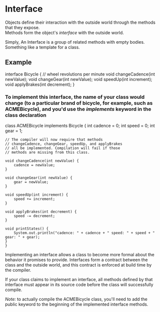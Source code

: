 # Interface
Objects define their interaction with the outside world through the methods that they expose.<br>
Methods form the object's _interface_ with the outside world.<br>

Simply, An Interface is a group of related methods with empty bodies. Something like a template for a class.<br>

## Example
interface Bicycle {
        // wheel revolutions per minute
        void changeCadence(int newValue);
        void changeGear(int newValue);
        void speedUp(int increment);
        void applyBrakes(int decrement);
}

### To implement this interface, the name of your class would change (to a particular brand of bicycle, for example, such as ACMEBicycle), and you'd use the _implements_ keyword in the class declaration
class ACMEBicycle implements Bicycle {
        int cadence = 0;
	int speed = 0;
	int gear = 1;

	// The compiler will now require that methods
	// changeCadence, changeGear, speedUp, and applyBrakes
	// all be implemented. Compilation will fail if those
	// methods are missing from this class.

	void changeCadence(int newValue) {
		cadence = newValue;
	}
	
	void changeGear(int newValue) {
		gear = newValue;
	}
	
	void speedUp(int increment) {
		speed += increment;
	}
	
	void applyBrakes(int decrement) {
		speed -= decrement;
	}
	
	void printStates() {
		System.out.println("cadence: " + cadence + " speed: " + speed + " gear: " + gear);
	}
    }

Implementing an interface allows a class to become more formal about the behavior it promises to provide. Interfaces form a contract between the class and the outside world, and this contract is enforced at build time by the compiler.

If your class claims to implement an interface, all methods defined by that interface must appear in its source code before the class will successfully compile.

_Note:_ to actually compile the ACMEBicycle class, you'll need to add the public keyword to the beginning of the implemented interface methods.
